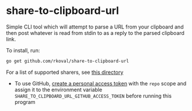 # share-to-clipboard-url

Simple CLI tool which will attempt to parse a URL from your clipboard and then post whatever is read from stdin to as a reply to the parsed clipboard link.

To install, run:

```sh
go get github.com/rkoval/share-to-clipboard-url
```

For a list of supported sharers, see [this directory](./sharers)

- To use GitHub, [create a personal access token](https://docs.github.com/en/github/authenticating-to-github/creating-a-personal-access-token) with the `repo` scope and assign it to the environment variable `SHARE_TO_CLIPBOARD_URL_GITHUB_ACCESS_TOKEN` before running this program